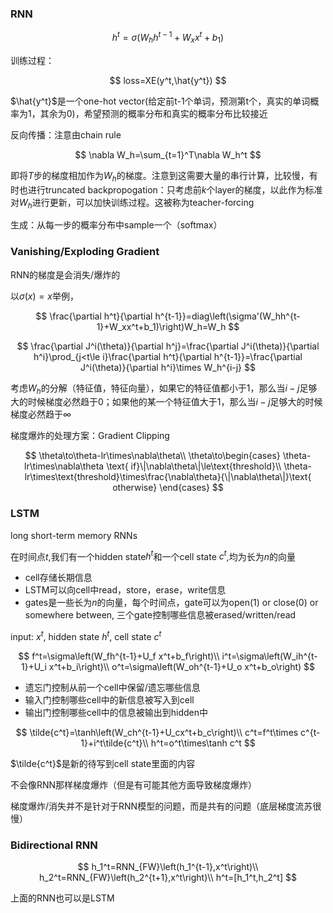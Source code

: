 ### RNN

$$
h^t=\sigma\left(W_hh^{t-1}+W_xx^t+b_1\right)
$$

训练过程：

$$
loss=XE(y^t,\hat{y^t})
$$

$\hat{y^t}$是一个one-hot vector(给定前t-1个单词，预测第t个，真实的单词概率为1，其余为0)，希望预测的概率分布和真实的概率分布比较接近

反向传播：注意由chain rule

$$
\nabla W_h=\sum_{t=1}^T\nabla W_h^t
$$

即将$T$步的梯度相加作为$W_h$的梯度。注意到这需要大量的串行计算，比较慢，有时也进行truncated backpropogation：只考虑前$k$个layer的梯度，以此作为标准对$W_h$进行更新，可以加快训练过程。这被称为teacher-forcing

生成：从每一步的概率分布中sample一个（softmax）

### Vanishing/Exploding Gradient

RNN的梯度是会消失/爆炸的

以$\sigma(x)=x$举例，

$$
\frac{\partial h^t}{\partial h^{t-1}}=diag\left(\sigma'(W_hh^{t-1}+W_xx^t+b_1)\right)W_h=W_h
$$

$$
\frac{\partial J^i(\theta)}{\partial h^j}=\frac{\partial J^i(\theta)}{\partial h^i}\prod_{j<t\le i}\frac{\partial h^t}{\partial h^{t-1}}=\frac{\partial J^i(\theta)}{\partial h^i}\times W_h^{i-j}
$$

考虑$W_h$的分解（特征值，特征向量），如果它的特征值都小于1，那么当$i-j$足够大的时候梯度必然趋于0；如果他的某一个特征值大于1，那么当$i-j$足够大的时候梯度必然趋于$\infty$

梯度爆炸的处理方案：Gradient Clipping

$$
\theta\to\theta-lr\times\nabla\theta\\
\theta\to\begin{cases}
\theta-lr\times\nabla\theta \text{ if}\|\nabla\theta\|\le\text{threshold}\\
\theta-lr\times\text{threshold}\times\frac{\nabla\theta}{\|\nabla\theta\|}\text{ otherwise}
\end{cases}
$$

### LSTM

long short-term memory RNNs

在时间点$t$,我们有一个hidden state$h^t$和一个cell state $c^t$,均为长为$n$的向量

* cell存储长期信息
* LSTM可以向cell中read，store，erase，write信息
* gates是一些长为$n$的向量，每个时间点，gate可以为open(1) or close(0) or somewhere between, 三个gate控制哪些信息被erased/written/read

input: $x^t$, hidden state $h^t$, cell state $c^t$

$$
f^t=\sigma\left(W_fh^{t-1}+U_f x^t+b_f\right)\\
i^t=\sigma\left(W_ih^{t-1}+U_i x^t+b_i\right)\\
o^t=\sigma\left(W_oh^{t-1}+U_o x^t+b_o\right)
$$

* 遗忘门控制从前一个cell中保留/遗忘哪些信息
* 输入门控制哪些cell中的新信息被写入到cell
* 输出门控制哪些cell中的信息被输出到hidden中

$$
\tilde{c^t}=\tanh\left(W_ch^{t-1}+U_cx^t+b_c\right)\\
c^t=f^t\times c^{t-1}+i^t\tilde{c^t}\\
h^t=o^t\times\tanh c^t 
$$

$\tilde{c^t}$是新的待写到cell state里面的内容

不会像RNN那样梯度爆炸（但是有可能其他方面导致梯度爆炸）

梯度爆炸/消失并不是针对于RNN模型的问题，而是共有的问题（底层梯度流苏很慢）

### Bidirectional RNN

$$
h_1^t=RNN_{FW}\left(h_1^{t-1},x^t\right)\\
h_2^t=RNN_{FW}\left(h_2^{t+1},x^t\right)\\
h^t=[h_1^t,h_2^t]
$$

上面的RNN也可以是LSTM
